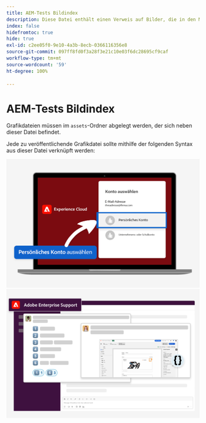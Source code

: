 ```yaml
---
title: AEM-Tests Bildindex
description: Diese Datei enthält einen Verweis auf Bilder, die in den Marketing-Materialien für AEM-Tests verwendet werden.
index: false
hidefromtoc: true
hide: true
exl-id: c2ee05f0-9e10-4a3b-8ecb-0366116356e8
source-git-commit: 097ff8fd0f3a28f3e21c10e03f6dc28695cf9caf
workflow-type: tm+mt
source-wordcount: '59'
ht-degree: 100%

---
```


# AEM-Tests Bildindex

Grafikdateien müssen im `assets`-Ordner abgelegt werden, der sich neben dieser Datei befindet.

Jede zu veröffentlichende Grafikdatei sollte mithilfe der folgenden Syntax aus dieser Datei verknüpft werden:

![Test fertig E-Mail-Bild persönliches Konto](./assets/select-personal-account.png)
![Slack-E-Mail-Bild](./assets/Slack-email-image.png)
